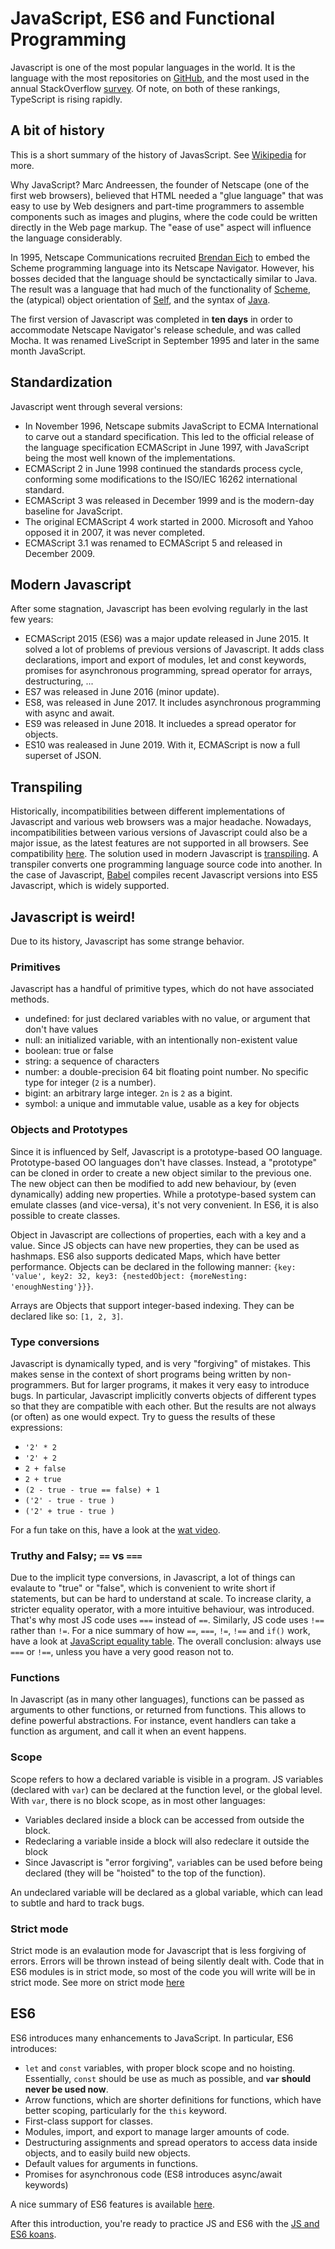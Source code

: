 # JavaScript, ES6 and Functional Programming

Javascript is one of the most popular languages in the world. It is the language with the most repositories on [GitHub](https://octoverse.github.com/projects), and the most used in the annual StackOverflow [survey](https://insights.stackoverflow.com/survey/2018). Of note, on both of these rankings, TypeScript is rising rapidly.

## A bit of history

This is a short summary of the history of JavasScript. See [Wikipedia](https://en.wikipedia.org/wiki/JavaScript) for more.

Why JavaScript? Marc Andreessen, the founder of Netscape (one of the first web browsers), believed that HTML needed a "glue language" that was easy to use by Web designers and part-time programmers to assemble components such as images and plugins, where the code could be written directly in the Web page markup. The "ease of use" aspect will influence the language considerably.

In 1995, Netscape Communications recruited [Brendan Eich](https://en.wikipedia.org/wiki/Brendan_Eich) to embed the Scheme programming language into its Netscape Navigator. However, his bosses decided that the language should be synctactically similar to Java. The result was a language that had much of the functionality of [Scheme](https://en.wikipedia.org/wiki/Scheme_(programming_language)), the (atypical) object orientation of [Self](https://en.wikipedia.org/wiki/Self_(programming_language)), and the syntax of [Java](https://en.wikipedia.org/wiki/Java_(programming_language)). 

The first version of Javascript was completed in **ten days** in order to accommodate Netscape Navigator's release schedule, and was called Mocha. It was renamed LiveScript in September 1995 and later in the same month JavaScript.

## Standardization

Javascript went through several versions:

- In November 1996, Netscape submits JavaScript to ECMA International to carve out a standard specification. This led to the official release of the language specification ECMAScript in June 1997, with JavaScript being the most well known of the implementations.
- ECMAScript 2 in June 1998 continued the standards process cycle, conforming some modifications to the ISO/IEC 16262 international standard. 
- ECMAScript 3 was released in December 1999 and is the modern-day baseline for JavaScript.
- The original ECMAScript 4 work started in 2000. Microsoft and Yahoo opposed it in 2007, it was never completed. 
- ECMAScript 3.1 was renamed to ECMAScript 5 and released in December 2009.

## Modern Javascript 
After some stagnation, Javascript has been evolving regularly in the last few years:
- ECMAScript 2015 (ES6) was a major update released in June 2015. It solved a lot of problems of previous versions of Javascript. It adds class declarations, import and export of modules, let and const keywords, promises for asynchronous programming, spread operator for arrays, destructuring, ...
- ES7 was released in June 2016 (minor update).
- ES8, was released in June 2017. It includes asynchronous programming with async and await. 
- ES9 was released in June 2018. It incluedes a spread operator for objects.
- ES10 was realeased in June 2019. With it, ECMAScript is now a full superset of JSON.

## Transpiling

Historically, incompatibilities between different implementations of Javascript and various web browsers was a major headache. Nowadays, incompatibilities between various versions of Javascript could also be a major issue, as the latest features are not supported in all browsers. See compatibility [here](https://www.w3schools.com/js/js_versions.asp). The solution used in modern Javascript is [transpiling](https://en.wikipedia.org/wiki/Source-to-source_compiler). A transpiler converts one programming language source code into another. In the case of Javascript, [Babel](https://babeljs.io) compiles recent Javascript versions into ES5 Javascript, which is widely supported.

## Javascript is weird!

Due to its history, Javascript has some strange behavior. 



### Primitives

Javascript has a handful of primitive types, which do not have associated methods.
- undefined: for just declared variables with no value, or argument that don't have values 
- null: an initialized variable, with an intentionally non-existent value
- boolean: true or false
- string: a sequence of characters
- number: a double-precision 64 bit floating point number. No specific type for integer (`2` is a number).
- bigint: an arbitrary large integer. `2n` is `2` as a bigint.
- symbol: a unique and immutable value, usable as a key for objects

### Objects and Prototypes
Since it is influenced by Self, Javascript is a prototype-based OO language. Prototype-based OO languages don't have classes. Instead, a "prototype" can be cloned in order to create a new object similar to the previous one. The new object can then be modified to add new behaviour, by (even dynamically) adding new properties. While a prototype-based system can emulate classes (and vice-versa), it's not very convenient. In ES6, it is also possible to create classes.

Object in Javascript are collections of properties, each with a key and a value. Since JS objects can have new properties, they can be used as hashmaps. ES6 also supports dedicated Maps, which have better performance. Objects can be declared in the following manner: `{key: 'value', key2: 32, key3: {nestedObject: {moreNesting: 'enoughNesting'}}}`.

Arrays are Objects that support integer-based indexing. They can be declared like so: `[1, 2, 3]`.


### Type conversions
Javascript is dynamically typed, and is very "forgiving" of mistakes. This makes sense in the context of short programs being written by non-programmers. But for larger programs, it makes it very easy to introduce bugs. In particular, Javascript implicitly converts objects of different types so that they are compatible with each other. But the results are not always (or often) as one would expect. Try to guess the results of these expressions:
- `'2' * 2`
- `'2' + 2`
- `2 + false`
- `2 + true`
- `(2 - true - true == false) + 1`
- `('2' - true - true )`
- `('2' + true - true )`

For a fun take on this, have a look at the [wat video](https://www.destroyallsoftware.com/talks/wat).

### Truthy and Falsy; `==` vs `===`

Due to the implicit type conversions, in Javascript, a lot of things can evalaute to "true" or "false", which is convenient to write short if statements, but can be hard to understand at scale. To increase clarity, a stricter equality operator, with a more intuitive behaviour, was introduced. That's why most JS code uses `===` instead of `==`. Similarly, JS code uses `!==` rather than `!=`. For a nice summary of how `==`, `===`, `!=`, `!==` and `if()` work, have a look at [JavaScript equality table](https://dorey.github.io/JavaScript-Equality-Table/). The overall conclusion: always use `===` or `!==`, unless you have a very good reason not to.

### Functions

In Javascript (as in many other languages), functions can be passed as arguments to other functions, or returned from functions. This allows to define powerful abstractions. For instance, event handlers can take a function as argument, and call it when an event happens.

### Scope

Scope refers to how a declared variable is visible in a program. JS variables (declared with `var`) can be declared at the function level, or the global level. With `var`, there is no block scope, as in most other languages:
- Variables declared inside a block can be accessed from outside the block.
- Redeclaring a variable inside a block will also redeclare it outside the block
- Since Javascript is "error forgiving", `var`iables can be used before being declared (they will be "hoisted" to the top of the function). 

An undeclared variable will be declared as a global variable, which can lead to subtle and hard to track bugs.


### Strict mode
Strict mode is an evalaution mode for Javascript that is less forgiving of errors. Errors will be thrown instead of being silently dealt with. Code that in ES6 modules is in strict mode, so most of the code you will write will be in strict mode. See more on strict mode [here](https://developer.mozilla.org/en-US/docs/Web/JavaScript/Reference/Strict_mode)

## ES6

ES6 introduces many enhancements to JavaScript. In particular, ES6 introduces:
- `let` and `const` variables, with proper block scope and no hoisting. Essentially, `const` should be use as much as possible, and **`var` should never be used now**.
- Arrow functions, which are shorter definitions for functions, which have better scoping, particularly for the `this` keyword.
- First-class support for classes.
- Modules, import, and export to manage larger amounts of code.
- Destructuring assignments and spread operators to access data inside objects, and to easily build new objects.
- Default values for arguments in functions.
- Promises for asynchronous code (ES8 introduces async/await keywords)

A nice summary of ES6 features is available [here](https://zellwk.com/blog/es6/).

After this introduction, you're ready to practice JS and ES6 with the [JS and ES6 koans](https://github.com/rrobbes/EngineeringOfMobileSystems/tree/master/lab1-jskoans).
